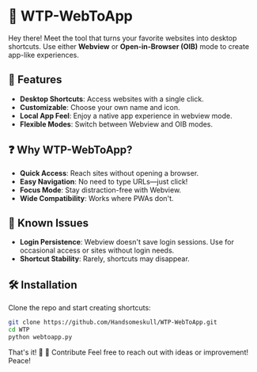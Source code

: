 # 🌟 WTP-WebToApp

Hey there! Meet the tool that turns your favorite websites into desktop shortcuts. Use either **Webview** or **Open-in-Browser (OIB)** mode to create app-like experiences.

## 🚀 Features

- **Desktop Shortcuts**: Access websites with a single click.
- **Customizable**: Choose your own name and icon.
- **Local App Feel**: Enjoy a native app experience in webview mode.
- **Flexible Modes**: Switch between Webview and OIB modes.

## ❓ Why WTP-WebToApp?

- **Quick Access**: Reach sites without opening a browser.
- **Easy Navigation**: No need to type URLs—just click!
- **Focus Mode**: Stay distraction-free with Webview.
- **Wide Compatibility**: Works where PWAs don't.

## 🐞 Known Issues

- **Login Persistence**: Webview doesn't save login sessions. Use for occasional access or sites without login needs.
- **Shortcut Stability**: Rarely, shortcuts may disappear.

## 🛠️ Installation

Clone the repo and start creating shortcuts:

```bash
git clone https://github.com/Handsomeskull/WTP-WebToApp.git
cd WTP
python webtoapp.py
```
That's it! 🎉
🤝 Contribute
Feel free to reach out with ideas or improvement! Peace!
